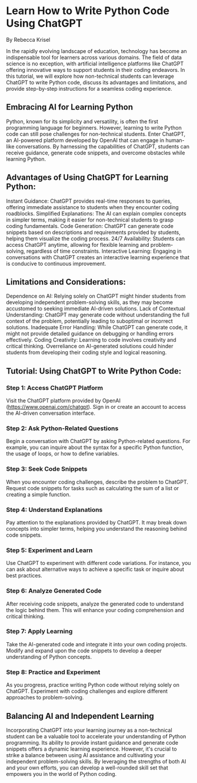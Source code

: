 # Learn How to Write Python Code Using ChatGPT 
By Rebecca Krisel

In the rapidly evolving landscape of education, technology has become an indispensable tool for learners across various domains. The field of data science is no exception, with artificial intelligence platforms like ChatGPT offering innovative ways to support students in their coding endeavors. In this tutorial, we will explore how non-technical students can leverage ChatGPT to write Python code, discuss its advantages and limitations, and provide step-by-step instructions for a seamless coding experience.

## Embracing AI for Learning Python
Python, known for its simplicity and versatility, is often the first programming language for beginners. However, learning to write Python code can still pose challenges for non-technical students. Enter ChatGPT, an AI-powered platform developed by OpenAI that can engage in human-like conversations. By harnessing the capabilities of ChatGPT, students can receive guidance, generate code snippets, and overcome obstacles while learning Python.

## Advantages of Using ChatGPT for Learning Python:
Instant Guidance: ChatGPT provides real-time responses to queries, offering immediate assistance to students when they encounter coding roadblocks.
Simplified Explanations: The AI can explain complex concepts in simpler terms, making it easier for non-technical students to grasp coding fundamentals.
Code Generation: ChatGPT can generate code snippets based on descriptions and requirements provided by students, helping them visualize the coding process.
24/7 Availability: Students can access ChatGPT anytime, allowing for flexible learning and problem-solving, regardless of time constraints.
Interactive Learning: Engaging in conversations with ChatGPT creates an interactive learning experience that is conducive to continuous improvement.

## Limitations and Considerations:
Dependence on AI: Relying solely on ChatGPT might hinder students from developing independent problem-solving skills, as they may become accustomed to seeking immediate AI-driven solutions.
Lack of Contextual Understanding: ChatGPT may generate code without understanding the full context of the problem, potentially leading to suboptimal or incorrect solutions.
Inadequate Error Handling: While ChatGPT can generate code, it might not provide detailed guidance on debugging or handling errors effectively.
Coding Creativity: Learning to code involves creativity and critical thinking. Overreliance on AI-generated solutions could hinder students from developing their coding style and logical reasoning.

## Tutorial: Using ChatGPT to Write Python Code:

### Step 1: Access ChatGPT Platform
Visit the ChatGPT platform provided by OpenAI (https://www.openai.com/chatgpt). Sign in or create an account to access the AI-driven conversation interface.

### Step 2: Ask Python-Related Questions
Begin a conversation with ChatGPT by asking Python-related questions. For example, you can inquire about the syntax for a specific Python function, the usage of loops, or how to define variables.

### Step 3: Seek Code Snippets
When you encounter coding challenges, describe the problem to ChatGPT. Request code snippets for tasks such as calculating the sum of a list or creating a simple function.

### Step 4: Understand Explanations
Pay attention to the explanations provided by ChatGPT. It may break down concepts into simpler terms, helping you understand the reasoning behind code snippets.

### Step 5: Experiment and Learn
Use ChatGPT to experiment with different code variations. For instance, you can ask about alternative ways to achieve a specific task or inquire about best practices.

### Step 6: Analyze Generated Code
After receiving code snippets, analyze the generated code to understand the logic behind them. This will enhance your coding comprehension and critical thinking.

### Step 7: Apply Learning
Take the AI-generated code and integrate it into your own coding projects. Modify and expand upon the code snippets to develop a deeper understanding of Python concepts.

### Step 8: Practice and Experiment
As you progress, practice writing Python code without relying solely on ChatGPT. Experiment with coding challenges and explore different approaches to problem-solving.

## Balancing AI and Independent Learning
Incorporating ChatGPT into your learning journey as a non-technical student can be a valuable tool to accelerate your understanding of Python programming. Its ability to provide instant guidance and generate code snippets offers a dynamic learning experience. However, it's crucial to strike a balance between using AI assistance and cultivating your independent problem-solving skills. By leveraging the strengths of both AI and your own efforts, you can develop a well-rounded skill set that empowers you in the world of Python coding.

